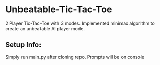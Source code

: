 # Unbeatable-Tic-Tac-Toe
 2 Player Tic-Tac-Toe with 3 modes.
 Implemented minimax algorithm to create an unbeatable AI player mode.
 
## Setup Info:
  Simply run main.py after cloning repo. Prompts will be on console

